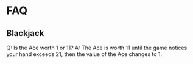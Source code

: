 # FAQ

## Blackjack
Q: Is the Ace worth 1 or 11?
A: The Ace is worth 11 until the game notices your hand exceeds 21, then the value of the Ace changes to 1.

